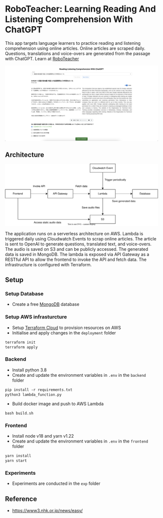 # RoboTeacher: Learning Reading And Listening Comprehension With ChatGPT
This app targets language learners to practice reading and listening comprehension using online articles. Online articles are scraped daily. Questions, translations and voice-overs are generated from the passage with ChatGPT. Learn at [RoboTeacher](https://roboteacher.netlify.app/)

<p align="center" width="100%">
  <img src="docs/demo.png" alt="Demo"/>
</p>

## Architecture
<p align="center" width="100%">
  <img src="docs/architecture.svg" alt="Architecture"/>
</p>

The application runs on a serverless architecture on AWS. Lambda is triggered daily using Cloudwatch Events to scrap online articles. The article is sent to OpenAI to generate questions, translated text, and voice-overs. The audio is saved on S3 and can be publicly accessed. The generated data is saved in MongoDB. The lambda is exposed via API Gateway as a RESTful API to allow the frontend to invoke the API and fetch data. The infrastructure is configured with Terraform.

## Setup
### Setup Database
- Create a free [MongoDB](https://www.mongodb.com/cloud/atlas/lp/try4) database

### Setup AWS infrasturcture
- Setup [Terraform Cloud](https://app.terraform.io/) to provision resources on AWS
- Initialise and apply changes in the `deployment` folder
```
terraform init
terraform apply
```

### Backend
- Install python 3.8
- Create and update the environment variables in `.env` in the `backend` folder
```
pip install -r requirements.txt
python3 lambda_function.py
```
- Build docker image and push to AWS Lambda
```
bash build.sh
```

### Frontend
- Install node v18 and yarn v1.22
- Create and update the environment variables in `.env` in the `frontend` folder
```
yarn install
yarn start
```

### Experiments
- Experiments are conducted in the `exp` folder

## Reference
- https://www3.nhk.or.jp/news/easy/